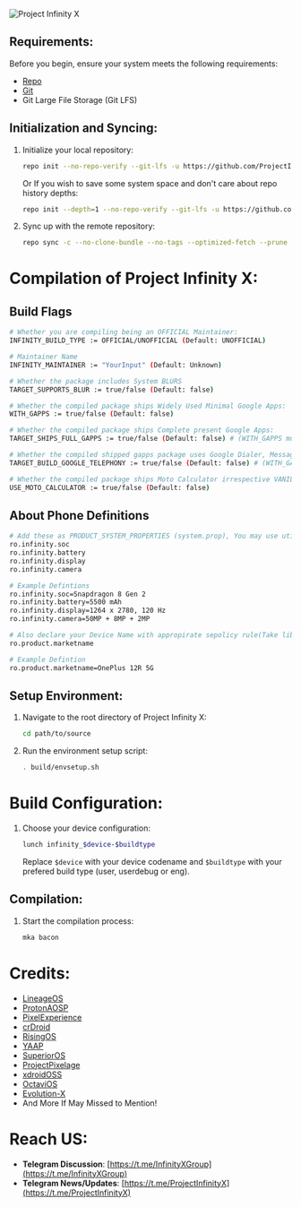 ![Project Infinity X](https://raw.githubusercontent.com/ProjectInfinity-X/.github/main/profile/Infinity.png)

## Requirements:
Before you begin, ensure your system meets the following requirements:
- [Repo](https://source.android.com/source/using-repo.html)
- [Git](https://source.android.com/source/version-control.html)
- Git Large File Storage (Git LFS)

## Initialization and Syncing:
1. Initialize your local repository:
    ```bash
    repo init --no-repo-verify --git-lfs -u https://github.com/ProjectInfinity-X/manifest -b 15 -g default,-mips,-darwin,-notdefault
    ```
   Or If you wish to save some system space and don't care about repo history depths:
    ```bash
    repo init --depth=1 --no-repo-verify --git-lfs -u https://github.com/ProjectInfinity-X/manifest -b 15 -g default,-mips,-darwin,-notdefault
    ```
2. Sync up with the remote repository:
    ```bash
    repo sync -c --no-clone-bundle --no-tags --optimized-fetch --prune --force-sync -j$(nproc --all)
    ```

# Compilation of Project Infinity X:

Build Flags
---------------
```bash
# Whether you are compiling being an OFFICIAL Maintainer:
INFINITY_BUILD_TYPE := OFFICIAL/UNOFFICIAL (Default: UNOFFICIAL)

# Maintainer Name
INFINITY_MAINTAINER := "YourInput" (Default: Unknown)

# Whether the package includes System BLURS
TARGET_SUPPORTS_BLUR := true/false (Default: false)

# Whether the compiled package ships Widely Used Minimal Google Apps:
WITH_GAPPS := true/false (Default: false)

# Whether the compiled package ships Complete present Google Apps:
TARGET_SHIPS_FULL_GAPPS := true/false (Default: false) # (WITH_GAPPS must be set to true alongside)

# Whether the compiled shipped gapps package uses Google Dialer, Messaging, Contacts:
TARGET_BUILD_GOOGLE_TELEPHONY := true/false (Default: false) # (WITH_GAPPS must be set to true alongside)

# Whether the compiled package ships Moto Calculator irrespective VANILLA or GAPPS:
USE_MOTO_CALCULATOR := true/false (Default: false)
```
About Phone Definitions
---------------
```bash
# Add these as PRODUCT_SYSTEM_PROPERTIES (system.prop), You may use utilities as libinit if configuring for unified devices
ro.infinity.soc
ro.infinity.battery
ro.infinity.display
ro.infinity.camera

# Example Defintions
ro.infinity.soc=Snapdragon 8 Gen 2
ro.infinity.battery=5500 mAh
ro.infinity.display=1264 x 2780, 120 Hz
ro.infinity.camera=50MP + 8MP + 2MP

# Also declare your Device Name with appropirate sepolicy rule(Take libinit in use if Unified)
ro.product.marketname

# Example Defintion
ro.product.marketname=OnePlus 12R 5G
```
## Setup Environment:
1. Navigate to the root directory of Project Infinity X:
    ```bash
    cd path/to/source
    ```
2. Run the environment setup script:
    ```bash
    . build/envsetup.sh
    ```
# Build Configuration:
1. Choose your device configuration:
    ```bash
    lunch infinity_$device-$buildtype
    ```
    Replace `$device` with your device codename and `$buildtype` with your prefered build type (user, userdebug or eng).

## Compilation:
1. Start the compilation process:
    ```bash
    mka bacon
    ```

# Credits:
- [LineageOS](https://github.com/LineageOS)
- [ProtonAOSP](https://github.com/ProtonAOSP)
- [PixelExperience](https://github.com/PixelExperience)
- [crDroid](https://github.com/crdroidandroid)
- [RisingOS](https://github.com/RisingTechOSS)
- [YAAP](https://github.com/yaap)
- [SuperiorOS](https://github.com/SuperiorOS)
- [ProjectPixelage](https://github.com/ProjectPixelage)
- [xdroidOSS](https://github.com/xdroid-oss)
- [OctaviOS](https://github.com/Octavi-OS)
- [Evolution-X](https://github.com/Evolution-X)
- And More If May Missed to Mention!

# Reach US:
- **Telegram Discussion**: [https://t.me/InfinityXGroup](https://t.me/InfinityXGroup)
- **Telegram News/Updates**: [https://t.me/ProjectInfinityX](https://t.me/ProjectInfinityX)
